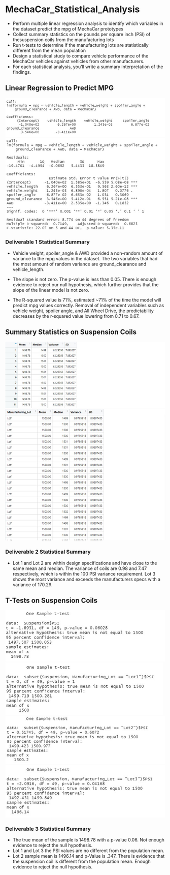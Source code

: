 # MechaCar_Statistical_Analysis
- Perform multiple linear regression analysis to identify which variables in the dataset predict the mpg of MechaCar prototypes 
- Collect summary statistics on the pounds per square inch (PSI) of thesuspension coils from the manufacturing lots 
- Run t-tests to determine if the manufacturing lots are statistically different from the mean population 
- Design a statistical study to compare vehicle performance of the MechaCar vehicles against vehicles from other manufacturers. 
- For each statistical analysis, you’ll write a summary interpretation of the findings.

## Linear Regression to Predict MPG
![LM() Function](https://github.com/mayowill303/MechaCar_Statistical_Analysis/blob/main/lm()%20function.jpg?raw=true)
![Summary() Function](https://github.com/mayowill303/MechaCar_Statistical_Analysis/blob/main/summary()function.jpg?raw=true)

### Deliverable 1 Statistical Summary
- Vehicle weight, spoiler_angle & AWD provided a non-random amount of variance to the mpg values in the dataset. The two variables that had the most amount of random variance are ground_clearance and vehicle_length.

- The slope is not zero.  The p-value is less than 0.05. There is enough evidence to reject our null hypothesis, which further provides that the slope of the linear model is not zero.

- The R-squared value is 71%, estimated ~71% of the time the model will predict mpg values correctly.  Removal of independent variables such as vehicle weight, spoiler angle, and All Wheel Drive, the predictability decreases by the r-squared value lowering from 0.71 to 0.67.

## Summary Statistics on Suspension Coils
![Total Summary Screenshot](https://github.com/mayowill303/MechaCar_Statistical_Analysis/blob/main/total_summary_screenshot.jpg)
![Lot Summary Screenshot](https://github.com/mayowill303/MechaCar_Statistical_Analysis/blob/main/Lot%20Summary%20Image.jpg)

### Deliverable 2 Statistical Summary
- Lot 1 and Lot 2 are within design specifications and have close to the same mean and median. The variance of coils are 0.98 and 7.47 respectively, which is within the 100 PSI variance requirement.  Lot 3 shows the most variance and exceeds the manufacturers specs with a variance of 170.29.

## T-Tests on Suspension Coils
![SuspensionPSI Screenshot](https://github.com/mayowill303/MechaCar_Statistical_Analysis/blob/main/Suspension%24PSI_Screenshot.jpg)
![Subset Lot 1 Screenshot](https://github.com/mayowill303/MechaCar_Statistical_Analysis/blob/main/Subset_Lot_1_Screenshot.jpg)
![Subset Lot 2 Screenshot](https://github.com/mayowill303/MechaCar_Statistical_Analysis/blob/main/Subset_Lot_2_Screenshot.jpg)
![Subset Lot 3 Screenshot](https://github.com/mayowill303/MechaCar_Statistical_Analysis/blob/main/subset_Lot_3_Screenshot.jpg)

### Deliverable 3 Statistical Summary
- The true mean of the sample is 1498.78 with a p-value 0.06.  Not enough evidence to reject the null hypothesis.
- Lot 1 and Lot 3 the PSI values are no different from the population mean.  
- Lot 2 sample mean is 1496.14 and p-Value is .347.  There is evidence that the suspension coil is different from the population mean.  Enough evidence to reject the null hypothesis. 
